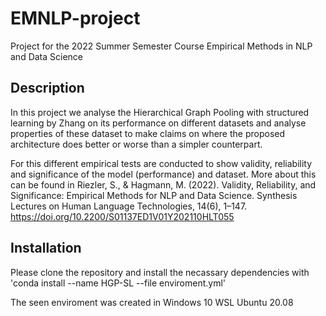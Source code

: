 # EMNLP-project

Project for the 2022 Summer Semester Course Empirical Methods in NLP and Data Science

## Description

In this project we analyse the Hierarchical Graph Pooling with structured
learning by Zhang on its performance on different datasets and analyse properties
of these dataset to make claims on where the proposed architecture does better or
worse than a simpler counterpart.

For this different empirical tests are conducted to show validity, reliability and significance of the model (performance) and dataset. More about this can be found in Riezler, S., & Hagmann, M. (2022). Validity, Reliability, and Significance: Empirical Methods for NLP and Data Science. Synthesis Lectures on Human Language Technologies, 14(6), 1–147. https://doi.org/10.2200/S01137ED1V01Y202110HLT055

## Installation

Please clone the repository and install the necassary dependencies with 'conda
install --name HGP-SL --file enviroment.yml'

The seen enviroment was created in Windows 10 WSL Ubuntu 20.08
